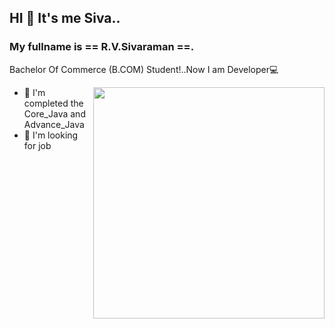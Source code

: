 ## HI 👋 It's me Siva.. 
### My fullname is  == R.V.Sivaraman ==.

Bachelor Of Commerce (B.COM) Student!..Now I am Developer💻

<img align="right" width="370" hight="290" src="https://i.pinimg.com/originals/a5/35/60/a53560c8088900e266880f779dacced7.gif">

-  🌱 I'm completed the Core_Java and Advance_Java
-   🏢 I'm looking for job

